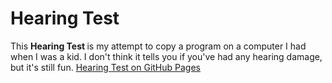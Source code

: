 # Hearing Test

This <strong> Hearing Test </strong> is my attempt to copy a program on a computer I had when I was a kid. I don't think it tells you if you've had any hearing damage, but it's still fun.  [Hearing Test on GitHub Pages][1]

[1]: https://thomstrub.github.io/hearing-test/